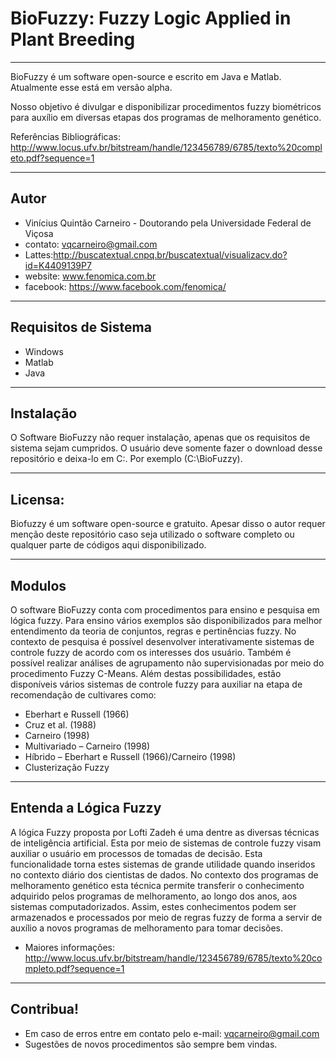 ﻿# BioFuzzy: Fuzzy Logic Applied in Plant Breeding
---

BioFuzzy é um software open-source e escrito em Java e Matlab. Atualmente esse está em versão alpha.

Nosso objetivo é divulgar e disponibilizar procedimentos fuzzy biométricos para auxílio em diversas etapas dos programas de melhoramento genético. 

Referências Bibliográficas: http://www.locus.ufv.br/bitstream/handle/123456789/6785/texto%20completo.pdf?sequence=1

---
## Autor

- Vinícius Quintão Carneiro - Doutorando pela Universidade Federal de Viçosa 
- contato: vqcarneiro@gmail.com
- Lattes:http://buscatextual.cnpq.br/buscatextual/visualizacv.do?id=K4409139P7 
- website: www.fenomica.com.br
- facebook: https://www.facebook.com/fenomica/

---
## Requisitos de Sistema

- Windows
- Matlab
- Java

---
## Instalação

O Software BioFuzzy não requer instalação, apenas que os requisitos de sistema sejam cumpridos. O usuário deve somente fazer o download desse repositório e deixa-lo em C:. Por exemplo (C:\BioFuzzy).

---
## Licensa:

Biofuzzy é um software open-source e gratuito. Apesar disso o autor requer menção deste repositório caso seja utilizado o software completo ou qualquer parte de códigos aqui disponibilizado.

---
## Modulos

O software BioFuzzy conta com procedimentos para ensino e pesquisa em lógica fuzzy. Para ensino vários exemplos são disponibilizados para melhor entendimento da teoria de conjuntos, regras e pertinências fuzzy. No contexto de pesquisa é possível desenvolver interativamente sistemas de controle fuzzy de acordo com os interesses dos usuário. Também é possível realizar análises de agrupamento não supervisionadas por meio do procedimento Fuzzy C-Means. Além destas possibilidades, estão disponíveis vários sistemas de controle fuzzy para auxiliar na etapa de recomendação de cultivares como:

- Eberhart e Russell (1966)
- Cruz et al. (1988)
- Carneiro (1998)	
- Multivariado – Carneiro (1998)
- Híbrido – Eberhart e Russell (1966)/Carneiro (1998)
- Clusterização Fuzzy

---

## Entenda a Lógica Fuzzy

A lógica Fuzzy proposta por Lofti Zadeh é uma dentre as diversas técnicas de inteligência artificial. Esta por meio de sistemas de controle fuzzy visam auxiliar o usuário em processos de tomadas de decisão. Esta funcionalidade torna estes sistemas de grande utilidade quando inseridos no contexto diário dos cientistas de dados. No contexto dos programas de melhoramento genético esta técnica permite transferir o conhecimento adquirido pelos programas de melhoramento, ao longo dos anos, aos sistemas computadorizados. Assim, estes conhecimentos podem ser armazenados e processados por meio de regras fuzzy de forma a servir de auxílio a novos programas de melhoramento para tomar decisões.

- Maiores informações: http://www.locus.ufv.br/bitstream/handle/123456789/6785/texto%20completo.pdf?sequence=1

---

## Contribua!

- Em caso de erros entre em contato pelo e-mail: vqcarneiro@gmail.com
- Sugestões de novos procedimentos são sempre bem vindas.
